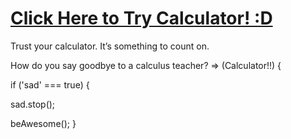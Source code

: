 # [Click Here to Try Calculator! :D](https://calvinjamesheath.github.io/CalculatorFCC/)
Trust your calculator. It’s something to count on.

How do you say goodbye to a calculus teacher? => (Calculator!!) {

if ('sad' === true) {

sad.stop();

beAwesome();
}
